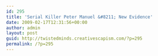 ```yaml
---
id: 295
title: 'Serial Killer Peter Manuel &#8211; New Evidence'
date: 2009-02-17T12:31:56+00:00
author: admin
layout: post
guid: http://twistedminds.creativescapism.com/?p=295
permalink: /?p=295
---
```

<p class="dropcap-first">